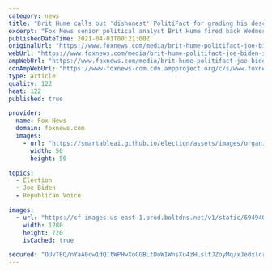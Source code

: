 ```yaml
---
category: news
title: "Brit Hume calls out 'dishonest' PolitiFact for grading his description of Biden as 'senile' false"
excerpt: "Fox News senior political analyst Brit Hume fired back Wednesday at the liberal-leaning PolitiFact for an October \"fact check\" attempting to debunk his description of then-Democratic presidential nominee Joe Biden as \"senile.\" \"Elderly people experiencing ..."
publishedDateTime: 2021-04-01T00:21:00Z
originalUrl: "https://www.foxnews.com/media/brit-hume-politifact-joe-biden-senile-false"
webUrl: "https://www.foxnews.com/media/brit-hume-politifact-joe-biden-senile-false"
ampWebUrl: "https://www.foxnews.com/media/brit-hume-politifact-joe-biden-senile-false.amp"
cdnAmpWebUrl: "https://www-foxnews-com.cdn.ampproject.org/c/s/www.foxnews.com/media/brit-hume-politifact-joe-biden-senile-false.amp"
type: article
quality: 122
heat: 122
published: true

provider:
  name: Fox News
  domain: foxnews.com
  images:
    - url: "https://smartableai.github.io/election/assets/images/organizations/foxnews.com-50x50.jpg"
      width: 50
      height: 50

topics:
  - Election
  - Joe Biden
  - Republican Voice

images:
  - url: "https://cf-images.us-east-1.prod.boltdns.net/v1/static/694940094001/defd4564-7d3d-4be3-b577-46d0755716d1/0b2bd964-8a09-40cd-93c3-1e50f70bc81c/1280x720/match/image.jpg"
    width: 1280
    height: 720
    isCached: true

secured: "OUvTEQ/nYaA0cw1dQItWPHwXoCGBLtDoWIWnsXu4zHLsltJZoyMq/xJedxlcrjNMNkuSc8m6H79I9Kh5lYUQUeW4B9rBc7TdSIp9yNW17u/EM0rrTn58N6+DgteSEa7iop+N9tSoAxcW85L25WZfL3iAiiG4f9+YuViT7CJ/1qd7OpkLUq+mK38+9c4P5oKu7DBJkRWXgN6hDg074HXpWaGJTNCAtKzgT6vtFdr4Ak86P7U8/XQpPuynLBurFunCac9fAL/8zCnLufpoKNH5BB9vaUQGFo6BBqP6wQUOvxtKDBZG1mc7A8XmNz1yp5f9ClgkgIrlaL1qc6tUSTMsKuQJAgVzWjylm12E+SHm8e0=;PqEP4sISy+xhBjWWeJMSAQ=="
---
```


